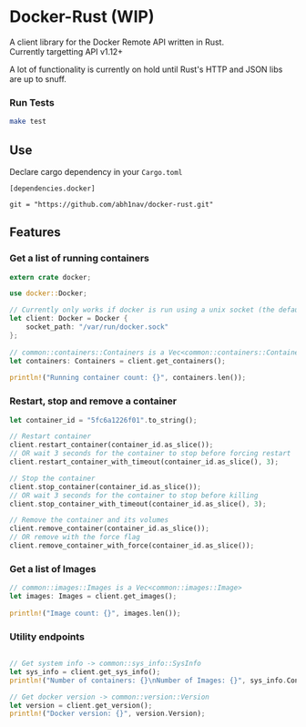 # Docker-Rust (WIP)
  
A client library for the Docker Remote API written in Rust.  
Currently targetting API v1.12+
  
A lot of functionality is currently on hold until Rust's HTTP and JSON libs are up to snuff.
  
### Run Tests

```bash
make test
```

## Use

Declare cargo dependency in your `Cargo.toml`

```
[dependencies.docker]

git = "https://github.com/abh1nav/docker-rust.git"
```

## Features 
  
### Get a list of running containers
  
```rust
extern crate docker;

use docker::Docker;

// Currently only works if docker is run using a unix socket (the default)
let client: Docker = Docker {
	socket_path: "/var/run/docker.sock"
};
  
// common::containers::Containers is a Vec<common::containers::Container>
let containers: Containers = client.get_containers();
  
println!("Running container count: {}", containers.len());
```
  
### Restart, stop and remove a container
  
```rust
let container_id = "5fc6a1226f01".to_string();

// Restart container
client.restart_container(container_id.as_slice());
// OR wait 3 seconds for the container to stop before forcing restart
client.restart_container_with_timeout(container_id.as_slice(), 3);

// Stop the container
client.stop_container(container_id.as_slice());
// OR wait 3 seconds for the container to stop before killing
client.stop_container_with_timeout(container_id.as_slice(), 3);

// Remove the container and its volumes
client.remove_container(container_id.as_slice());
// OR remove with the force flag
client.remove_container_with_force(container_id.as_slice());
```

### Get a list of Images
  
```rust
// common::images::Images is a Vec<common::images::Image>
let images: Images = client.get_images();
  
println!("Image count: {}", images.len());
```
  
### Utility endpoints

```rust

// Get system info -> common::sys_info::SysInfo
let sys_info = client.get_sys_info();
println!("Number of containers: {}\nNumber of Images: {}", sys_info.Containers, sys_info.Images);

// Get docker version -> common::version::Version
let version = client.get_version();
println!("Docker version: {}", version.Version);

```
